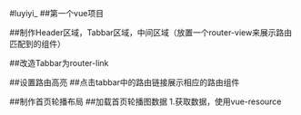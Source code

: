 #luyiyi_
##第一个vue项目


##制作Header区域，Tabbar区域，中间区域（放置一个router-view来展示路由匹配到的组件）

##改造Tabbar为router-link

##设置路由高亮
##点击tabbar中的路由链接展示相应的路由组件

##制作首页轮播布局
##加载首页轮播图数据
1.获取数据，使用vue-resource